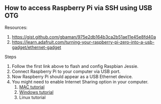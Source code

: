 ## How to access Raspberry Pi via SSH using USB OTG

Resources:  
1. https://gist.github.com/gbaman/975e2db164b3ca2b51ae11e45e8fd40a
2. https://learn.adafruit.com/turning-your-raspberry-pi-zero-into-a-usb-gadget/ethernet-gadget

Steps
1. Follow the first link above to flash and config Raspbian Jessie. 
2. Connect Raspberry Pi to your computer via USB port.
3. Now Raspberry Pi should appear as a USB Ethernet device.
4. You might need to enable Internet Sharing option in your computer.
    1. [MAC tutorial](https://www.imore.com/how-turn-your-macs-internet-connection-wifi-hotspot-internet-sharing)
    2. [Windows tutorial](https://learn.adafruit.com/turning-your-raspberry-pi-zero-into-a-usb-gadget/ethernet-gadget#if-you-are-using-windows-as-the-host-machine)
    3. Linux tutorial 
